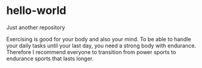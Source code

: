 # hello-world
Just another repository

Exercising is good for your body and also your mind. To be able to handle your daily tasks until your last day, you need a strong body with endurance. Therefore I recommend everyone to transition from power sports to endurance sports that lasts longer.
